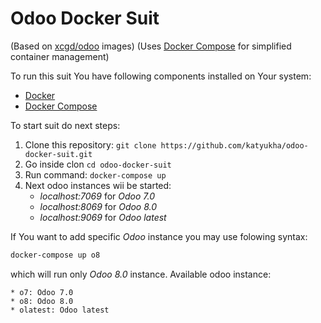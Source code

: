 # Odoo Docker Suit

(Based on [xcgd/odoo](https://registry.hub.docker.com/u/xcgd/odoo/) images)
(Uses [Docker Compose](https://docs.docker.com/compose/) for simplified container management)

To run this suit You have following components installed on Your system:
- [Docker](https://www.docker.com/)
- [Docker Compose](https://docs.docker.com/compose/install/)

To start suit do next steps:

1. Clone this repository: ```git clone https://github.com/katyukha/odoo-docker-suit.git```
2. Go inside clon ```cd odoo-docker-suit```
3. Run command: ```docker-compose up```
4. Next odoo instances wii be started:
   * *localhost:7069* for *Odoo 7.0*
   * *localhost:8069* for *Odoo 8.0*
   * *localhost:9069* for *Odoo latest*

If You want to add specific *Odoo* instance you may use folowing syntax:

```sh
docker-compose up o8
```

which will run only *Odoo 8.0* instance.
Available odoo instance:

    * o7: Odoo 7.0
    * o8: Odoo 8.0
    * olatest: Odoo latest


